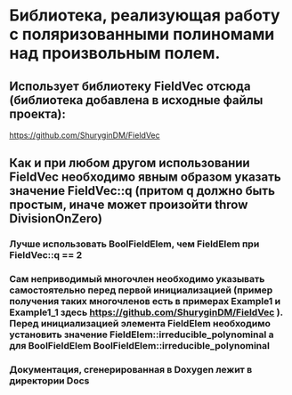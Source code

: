 # Библиотека, реализующая работу с поляризованными полиномами над произвольным полем.

## Использует библиотеку FieldVec отсюда (библиотека добавлена в исходные файлы проекта):
https://github.com/ShuryginDM/FieldVec

## Как и при любом другом использовании FieldVec необходимо явным образом указать значение FieldVec::q (притом q должно быть простым, иначе может произойти throw DivisionOnZero)

### Лучше использовать BoolFieldElem, чем FieldElem при FieldVec::q == 2

### Сам неприводимый многочлен необходимо указывать самостоятельно перед первой инициализацией (пример получения таких многочленов есть в примерах Example1 и Example1_1 здесь https://github.com/ShuryginDM/FieldVec ). Перед инициализацией элемента FieldElem необходимо установить значение FieldElem::irreducible_polynominal а для BoolFieldElem BoolFieldElem::irreducible_polynominal

### Документация, сгенерированная в Doxygen лежит в директории Docs

